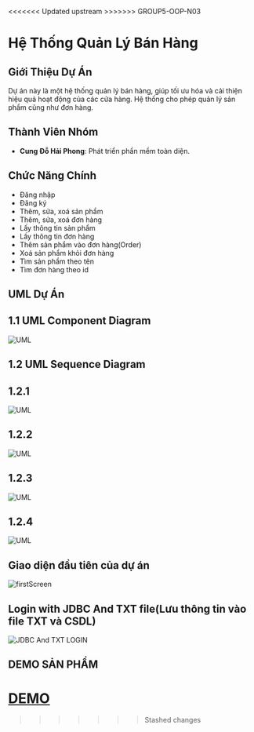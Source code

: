 <<<<<<< Updated upstream >>>>>>>
GROUP5-OOP-N03 
# Hệ Thống Quản Lý Bán Hàng

## Giới Thiệu Dự Án
Dự án này là một hệ thống quản lý bán hàng, giúp tối ưu hóa và cải thiện hiệu quả hoạt động của các cửa hàng. Hệ thống cho phép quản lý sản phẩm cũng như đơn hàng.
## Thành Viên Nhóm

- **Cung Đỗ Hải Phong**: Phát triển phần mềm toàn diện.


## Chức Năng Chính
- Đăng nhập
- Đăng ký
- Thêm, sửa, xoá sản phẩm
- Thêm, sửa, xoá đơn hàng
- Lấy thông tin sản phẩm
- Lấy thông tin đơn hàng
- Thêm sản phẩm vào đơn hàng(Order)
- Xoá sản phẩm khỏi đơn hàng
- Tìm sản phẩm theo tên
- Tìm đơn hàng theo id

## UML Dự Án

## 1.1 UML Component Diagram

![UML](https://github.com/user-attachments/assets/88891abd-e786-480c-bfe4-42454275eab4)




## 1.2 UML Sequence Diagram

## 1.2.1 

![UML](https://github.com/user-attachments/assets/b05cdac7-2579-41d3-bb83-ba3e8bc8c5a6)


## 1.2.2

![UML](https://github.com/user-attachments/assets/5b2d0b21-7023-4088-957f-94799531fa96)



## 1.2.3

![UML](https://github.com/user-attachments/assets/c6fd587b-fd04-46bc-a4fc-96c4c4ab31b0)




## 1.2.4

![UML]()


## Giao diện đầu tiên của dự án
![firstScreen](https://github.com/user-attachments/assets/2e9b144b-e0a2-4f74-b13e-455611c49aa5)



## Login with JDBC And TXT file(Lưu thông tin vào file TXT và CSDL)
![JDBC And TXT LOGIN](https://github.com/user-attachments/assets/ee439e9f-e311-4773-8405-8edcb6ce97c3)


## DEMO SẢN PHẨM
[DEMO](https://www.youtube.com/watch?v=PUpN5PhIqT8)
=======

>>>>>>> Stashed changes
